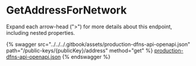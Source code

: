 # GetAddressForNetwork

Expand each arrow-head (">") for more details about this endpoint, including nested properties.

{% swagger src="../../../.gitbook/assets/production-dfns-api-openapi.json" path="/public-keys/{publicKey}/address" method="get" %}
[production-dfns-api-openapi.json](../../../.gitbook/assets/production-dfns-api-openapi.json)
{% endswagger %}
